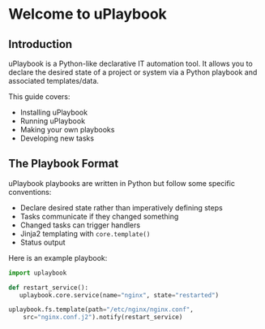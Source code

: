 # Welcome to uPlaybook

## Introduction

uPlaybook is a Python-like declarative IT automation tool. It allows you to declare
the desired state of a project or system via a Python playbook and associated templates/data.

This guide covers:

- Installing uPlaybook
- Running uPlaybook
- Making your own playbooks
- Developing new tasks

<!--
- Getting Started
- The uPlaybook format
- How to write a Playbook
- Asking for help
- Tasks available.
- How uPlaybook differs from Python
- How uPlaybook differs from Ansible, Fabric, Shell, and Cookiecutter
- Item loops in uPlaybook
- Developing with uPlaybook
-->

## The Playbook Format

uPlaybook playbooks are written in Python but follow some specific conventions:

- Declare desired state rather than imperatively defining steps
- Tasks communicate if they changed something
- Changed tasks can trigger handlers
- Jinja2 templating with ``core.template()``
- Status output

Here is an example playbook:

```python
import uplaybook

def restart_service():
   uplaybook.core.service(name="nginx", state="restarted")

uplaybook.fs.template(path="/etc/nginx/nginx.conf",
    src="nginx.conf.j2").notify(restart_service)
```

<!-- vim: set tw=90: -->
